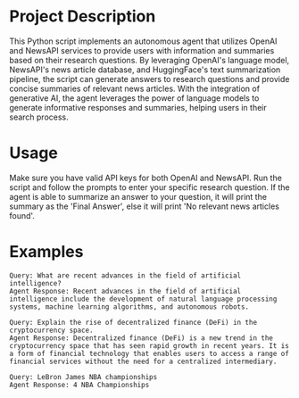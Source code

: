 # Project Description


This Python script implements an autonomous agent that utilizes OpenAI and NewsAPI services to provide users with information and summaries based on their research questions. By leveraging OpenAI's language model, NewsAPI's news article database, and HuggingFace's text summarization pipeline, the script can generate answers to research questions and provide concise summaries of relevant news articles. With the integration of generative AI, the agent leverages the power of language models to generate informative responses and summaries, helping users in their search process.

# Usage
Make sure you have valid API keys for both OpenAI and NewsAPI. Run the script and follow the prompts to enter your specific research question. If the agent is able to summarize an answer to your question, it will print the summary as the 'Final Answer', else it will print 'No relevant news articles found'.

# Examples
    Query: What are recent advances in the field of artificial intelligence?
    Agent Response: Recent advances in the field of artificial intelligence include the development of natural language processing systems, machine learning algorithms, and autonomous robots.
    
    Query: Explain the rise of decentralized finance (DeFi) in the cryptocurrency space.
    Agent Response: Decentralized finance (DeFi) is a new trend in the cryptocurrency space that has seen rapid growth in recent years. It is a form of financial technology that enables users to access a range of financial services without the need for a centralized intermediary.
    
    Query: LeBron James NBA championships
    Agent Response: 4 NBA Championships
